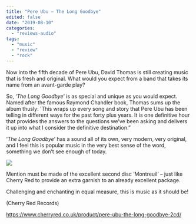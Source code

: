 ```yaml
---
title: "Pere Ubu – The Long Goodbye"
edited: false
date: "2019-08-10"
categories:
  - "reviews-audio"
tags:
  - "music"
  - "review"
  - "rock"
---
```


Now into the fifth decade of Pere Ubu, David Thomas is still creating music that is fresh and original. What would you expect from a band that takes its name from an avant-garde play?

So, ‘_The Long Goodbye_’ is as special and unique as you would expect. Named after the famous Raymond Chandler book, Thomas sums up the album thusly: 'This wraps up every song and story that Pere Ubu has been telling in different ways for the past forty plus years. It is one definitive hour that provides the answers to the questions we’ve been asking and delivers it up into what I consider the definitive destination.”

‘_The Long Goodbye_’ has a sound all of its own, very modern, very original, and I feel this is popular music in the very best sense of the word, something we don’t see enough of today.

![](https://www.hellbound.ca/wp-content/uploads/2019/07/Pere-Ubu-Digipak-Mock_NEW-720x540.jpg)

Mention must be made of the excellent second disc ‘Montreuil’ – just like Cherry Red to provide an extra garnish to an already excellent package.

Challenging and enchanting in equal measure, this is music as it should be!

(Cherry Red Records)

https://www.cherryred.co.uk/product/pere-ubu-the-long-goodbye-2cd/
